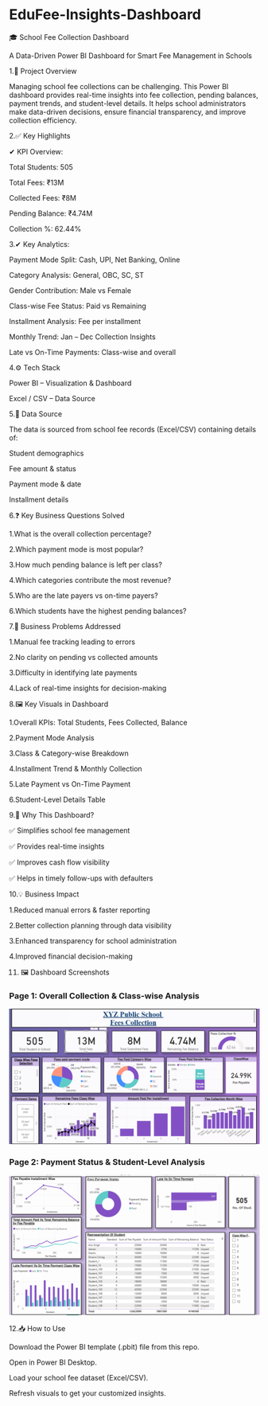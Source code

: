 # EduFee-Insights-Dashboard
🎓 School Fee Collection  Dashboard

A Data-Driven Power BI Dashboard for Smart Fee Management in Schools

1.📌 Project Overview

Managing school fee collections can be challenging. This Power BI dashboard provides real-time insights into fee collection, pending balances, payment trends, and student-level details. It helps school administrators make data-driven decisions, ensure financial transparency, and improve collection efficiency.

2.✅ Key Highlights

✔ KPI Overview:

Total Students: 505

Total Fees: ₹13M

Collected Fees: ₹8M

Pending Balance: ₹4.74M

Collection %: 62.44%

3.✔ Key Analytics:

Payment Mode Split: Cash, UPI, Net Banking, Online

Category Analysis: General, OBC, SC, ST

Gender Contribution: Male vs Female

Class-wise Fee Status: Paid vs Remaining

Installment Analysis: Fee per installment

Monthly Trend: Jan – Dec Collection Insights

Late vs On-Time Payments: Class-wise and overall

4.⚙ Tech Stack

Power BI – Visualization & Dashboard

Excel / CSV – Data Source

5.📂 Data Source

The data is sourced from school fee records (Excel/CSV) containing details of:

Student demographics

Fee amount & status

Payment mode & date

Installment details

6.❓ Key Business Questions Solved

  1.What is the overall collection percentage?

  2.Which payment mode is most popular?

  3.How much pending balance is left per class?

  4.Which categories contribute the most revenue?

  5.Who are the late payers vs on-time payers?

  6.Which students have the highest pending balances?

7.🚩 Business Problems Addressed

  1.Manual fee tracking leading to errors

  2.No clarity on pending vs collected amounts

  3.Difficulty in identifying late payments

  4.Lack of real-time insights for decision-making

8.🖼 Key Visuals in Dashboard

  1.Overall KPIs: Total Students, Fees Collected, Balance

  2.Payment Mode Analysis

  3.Class & Category-wise Breakdown

  4.Installment Trend & Monthly Collection

  5.Late Payment vs On-Time Payment

  6.Student-Level Details Table

9.🎯 Why This Dashboard?

✅ Simplifies school fee management

✅ Provides real-time insights

✅ Improves cash flow visibility

✅ Helps in timely follow-ups with defaulters

10.💡 Business Impact

  1.Reduced manual errors & faster reporting

  2.Better collection planning through data visibility

  3.Enhanced transparency for school administration

  4.Improved financial decision-making

11. 🖼️ Dashboard Screenshots

### Page 1: Overall Collection & Class-wise Analysis
![Page 1](Screenshot%20(623).png)

### Page 2: Payment Status & Student-Level Analysis
![Page 2](Screenshot%20(624).png)

12.📥 How to Use

Download the Power BI template (.pbit) file from this repo.

Open in Power BI Desktop.

Load your school fee dataset (Excel/CSV).

Refresh visuals to get your customized insights.
